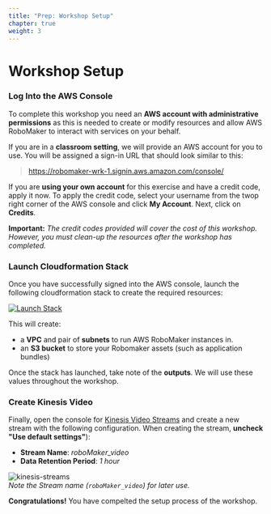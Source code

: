 ```yaml
---
title: "Prep: Workshop Setup"
chapter: true
weight: 3
---
```


# Workshop Setup 

### Log Into the AWS Console

To complete this workshop you need an **AWS account with administrative permissions** as this is needed to create or modify resources and allow AWS RoboMaker to interact with services on your behalf. 

If you are in a **classroom setting**, we will provide an AWS account for you to use. You will be assigned a sign-in URL that should look similar to this:

   > https://robomaker-wrk-1.signin.aws.amazon.com/console/

If you are **using your own account** for this exercise and have a credit code, apply it now. To apply the credit code, select your username from the twop right corner of the AWS console and click **My Account**. Next, click on **Credits**. 
      
   **Important:** *The credit codes provided will cover the cost of this workshop. However, you must clean-up the resources after the workshop has completed.*

### Launch Cloudformation Stack

Once you have successfully signed into the AWS console, launch the following cloudformation stack to create the required resources:

[![Launch Stack](https://cdn.rawgit.com/buildkite/cloudformation-launch-stack-button-svg/master/launch-stack.svg)](https://console.aws.amazon.com/cloudformation/home#/stacks/new?stackName=buildkite&templateURL=s3://assets.robomakerworkshops.com/cfn/bootstrap.cfn.yaml)

This will create: 

   - a **VPC** and pair of **subnets** to run AWS RoboMaker instances in. 
   - an **S3 bucket** to store your Robomaker assets (such as application bundles)

Once the stack has launched, take note of the **outputs**. We will use these values throughout the workshop. 

### Create Kinesis Video

Finally, open the console for [Kinesis Video Streams](https://console.aws.amazon.com/kinesisvideo/home) and create a new stream with the following configuration. When creating the stream, **uncheck "Use default settings"**):

   - **Stream Name**: *roboMaker_video*
   - **Data Retention Period**: *1 hour*

![kinesis-streams](../../images/kinesis-streams.png)    
*Note the Stream name (`roboMaker_video`) for later use.*

**Congratulations!** You have compelted the setup process of the workshop. 
